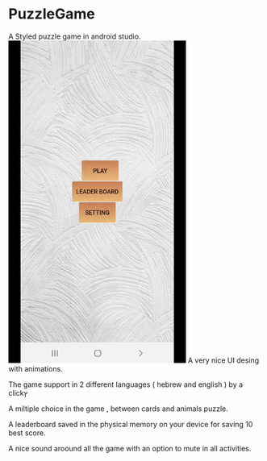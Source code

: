 # PuzzleGame
A Styled puzzle game in android studio.
![](homeanimationGIT.gif)
A very nice UI desing with animations.

The game support in 2 different languages ( hebrew and english ) by a clickץ

A miltiple choice in the game , between cards and animals puzzle.

A leaderboard saved in the physical memory on your device for saving 10 best score.

A nice sound aroound all the game with an option to mute in all activities.


